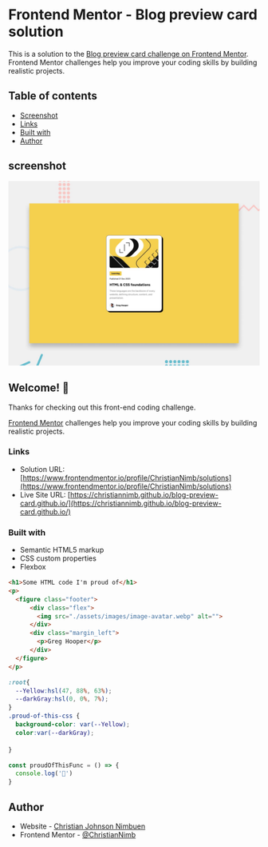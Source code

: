# Frontend Mentor - Blog preview card solution

This is a solution to the [Blog preview card challenge on Frontend Mentor](https://www.frontendmentor.io/challenges/blog-preview-card-ckPaj01IcS). Frontend Mentor challenges help you improve your coding skills by building realistic projects. 

## Table of contents
  - [Screenshot](#screenshot)
  - [Links](#links)
  - [Built with](#built-with)
- [Author](#author)


## screenshot

![Design preview for the Blog preview card coding challenge](./preview.jpg)

## Welcome! 👋

Thanks for checking out this front-end coding challenge.

[Frontend Mentor](https://www.frontendmentor.io) challenges help you improve your coding skills by building realistic projects.

### Links

- Solution URL: [https://www.frontendmentor.io/profile/ChristianNimb/solutions](https://www.frontendmentor.io/profile/ChristianNimb/solutions)
- Live Site URL: [https://christiannimb.github.io/blog-preview-card.github.io/](https://christiannimb.github.io/blog-preview-card.github.io/)

### Built with

- Semantic HTML5 markup
- CSS custom properties
- Flexbox

```html
<h1>Some HTML code I'm proud of</h1>
<p> 
  <figure class="footer">
      <div class="flex">
        <img src="./assets/images/image-avatar.webp" alt="">
      </div>
      <div class="margin_left">
        <p>Greg Hooper</p>
      </div>
  </figure>
</p>
```
```css
:root{
  --Yellow:hsl(47, 88%, 63%);
  --darkGray:hsl(0, 0%, 7%);
}
.proud-of-this-css {
  background-color: var(--Yellow);
  color:var(--darkGray);

}
```
```js
const proudOfThisFunc = () => {
  console.log('🎉')
}
```
## Author

- Website - [Christian Johnson Nimbuen](https://christiannimb.github.io/blog-preview-card.github.io/)
- Frontend Mentor - [@ChristianNimb](https://www.frontendmentor.io/profile/@ChristianNimb)